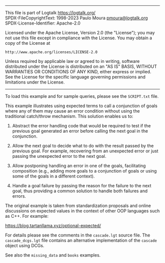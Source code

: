 ________________________________________________________________________

This file is part of Logtalk <https://logtalk.org/>  
SPDX-FileCopyrightText: 1998-2023 Paulo Moura <pmoura@logtalk.org>  
SPDX-License-Identifier: Apache-2.0

Licensed under the Apache License, Version 2.0 (the "License");
you may not use this file except in compliance with the License.
You may obtain a copy of the License at

    http://www.apache.org/licenses/LICENSE-2.0

Unless required by applicable law or agreed to in writing, software
distributed under the License is distributed on an "AS IS" BASIS,
WITHOUT WARRANTIES OR CONDITIONS OF ANY KIND, either express or implied.
See the License for the specific language governing permissions and
limitations under the License.
________________________________________________________________________


To load this example and for sample queries, please see the `SCRIPT.txt`
file.

This example illustrates using expected terms to call a conjunction of
goals where any of them may cause an error condition without using the
traditional catch/throw mechanism. This solution enables us to:

1. Abstract the error handling code that would be required to test if
the previous goal generated an error before calling the next goal in
the conjunction.

2. Allow the next goal to decide what to do with the result passed by
the previous goal. For example, recovering from an unexpected error or
just passing the unexpected error to the next goal.

3. Allow postponing handling an error in one of the goals, facilitating
composition (e.g., adding more goals to a conjunction of goals or using
some of the goals in a different context).

4. Handle a goal failure by passing the reason for the failure to the
next goal, thus providing a common solution to handle both failures and
errors.

The original example is taken from standardization proposals and online
discussions on expected values in the context of other OOP languages such
as C++. For example:

https://blog.tartanllama.xyz/optional-expected/

For details please see the comments in the `cascade.lgt` source file. The
`cascade_dcgs.lgt` file contains an alternative implementation of the
`cascade` object using DCGs.

See also the `missing_data` and `books` examples.

